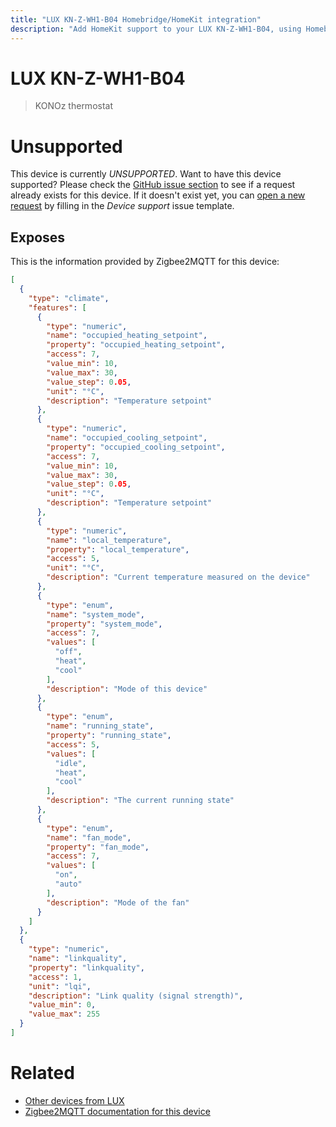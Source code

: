 ```yaml
---
title: "LUX KN-Z-WH1-B04 Homebridge/HomeKit integration"
description: "Add HomeKit support to your LUX KN-Z-WH1-B04, using Homebridge, Zigbee2MQTT and homebridge-z2m."
---
```

<!---
This file has been GENERATED using src/docgen/docgen.ts
DO NOT EDIT THIS FILE MANUALLY!
-->
# LUX KN-Z-WH1-B04
> KONOz thermostat


# Unsupported

This device is currently *UNSUPPORTED*.
Want to have this device supported? Please check the [GitHub issue section](https://github.com/itavero/homebridge-z2m/issues?q=KN-Z-WH1-B04) to see if a request already exists for this device.
If it doesn't exist yet, you can [open a new request](https://github.com/itavero/homebridge-z2m/issues/new?assignees=&labels=enhancement&template=device_support.md&title=%5BDevice%5D+LUX+KN-Z-WH1-B04) by filling in the _Device support_ issue template.

## Exposes

This is the information provided by Zigbee2MQTT for this device:

```json
[
  {
    "type": "climate",
    "features": [
      {
        "type": "numeric",
        "name": "occupied_heating_setpoint",
        "property": "occupied_heating_setpoint",
        "access": 7,
        "value_min": 10,
        "value_max": 30,
        "value_step": 0.05,
        "unit": "°C",
        "description": "Temperature setpoint"
      },
      {
        "type": "numeric",
        "name": "occupied_cooling_setpoint",
        "property": "occupied_cooling_setpoint",
        "access": 7,
        "value_min": 10,
        "value_max": 30,
        "value_step": 0.05,
        "unit": "°C",
        "description": "Temperature setpoint"
      },
      {
        "type": "numeric",
        "name": "local_temperature",
        "property": "local_temperature",
        "access": 5,
        "unit": "°C",
        "description": "Current temperature measured on the device"
      },
      {
        "type": "enum",
        "name": "system_mode",
        "property": "system_mode",
        "access": 7,
        "values": [
          "off",
          "heat",
          "cool"
        ],
        "description": "Mode of this device"
      },
      {
        "type": "enum",
        "name": "running_state",
        "property": "running_state",
        "access": 5,
        "values": [
          "idle",
          "heat",
          "cool"
        ],
        "description": "The current running state"
      },
      {
        "type": "enum",
        "name": "fan_mode",
        "property": "fan_mode",
        "access": 7,
        "values": [
          "on",
          "auto"
        ],
        "description": "Mode of the fan"
      }
    ]
  },
  {
    "type": "numeric",
    "name": "linkquality",
    "property": "linkquality",
    "access": 1,
    "unit": "lqi",
    "description": "Link quality (signal strength)",
    "value_min": 0,
    "value_max": 255
  }
]
```

# Related
* [Other devices from LUX](../index.md#lux)
* [Zigbee2MQTT documentation for this device](https://www.zigbee2mqtt.io/devices/KN-Z-WH1-B04.html)